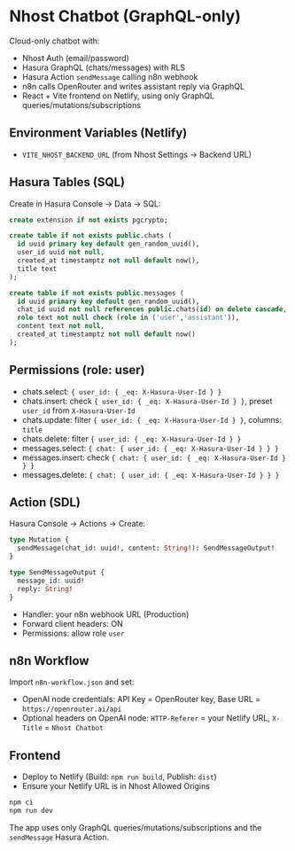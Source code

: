 # Nhost Chatbot (GraphQL-only)

Cloud-only chatbot with:
- Nhost Auth (email/password)
- Hasura GraphQL (chats/messages) with RLS
- Hasura Action `sendMessage` calling n8n webhook
- n8n calls OpenRouter and writes assistant reply via GraphQL
- React + Vite frontend on Netlify, using only GraphQL queries/mutations/subscriptions

## Environment Variables (Netlify)
- `VITE_NHOST_BACKEND_URL` (from Nhost Settings → Backend URL)

## Hasura Tables (SQL)
Create in Hasura Console → Data → SQL:

```sql
create extension if not exists pgcrypto;

create table if not exists public.chats (
  id uuid primary key default gen_random_uuid(),
  user_id uuid not null,
  created_at timestamptz not null default now(),
  title text
);

create table if not exists public.messages (
  id uuid primary key default gen_random_uuid(),
  chat_id uuid not null references public.chats(id) on delete cascade,
  role text not null check (role in ('user','assistant')),
  content text not null,
  created_at timestamptz not null default now()
);
```

## Permissions (role: user)
- chats.select: `{ user_id: { _eq: X-Hasura-User-Id } }`
- chats.insert: check `{ user_id: { _eq: X-Hasura-User-Id } }`, preset `user_id` from `X-Hasura-User-Id`
- chats.update: filter `{ user_id: { _eq: X-Hasura-User-Id } }`, columns: `title`
- chats.delete: filter `{ user_id: { _eq: X-Hasura-User-Id } }`
- messages.select: `{ chat: { user_id: { _eq: X-Hasura-User-Id } } }`
- messages.insert: check `{ chat: { user_id: { _eq: X-Hasura-User-Id } } }`
- messages.delete: `{ chat: { user_id: { _eq: X-Hasura-User-Id } } }`

## Action (SDL)
Hasura Console → Actions → Create:

```graphql
type Mutation {
  sendMessage(chat_id: uuid!, content: String!): SendMessageOutput!
}

type SendMessageOutput {
  message_id: uuid!
  reply: String!
}
```

- Handler: your n8n webhook URL (Production)
- Forward client headers: ON
- Permissions: allow role `user`

## n8n Workflow
Import `n8n-workflow.json` and set:
- OpenAI node credentials: API Key = OpenRouter key, Base URL = `https://openrouter.ai/api`
- Optional headers on OpenAI node: `HTTP-Referer` = your Netlify URL, `X-Title` = `Nhost Chatbot`

## Frontend
- Deploy to Netlify (Build: `npm run build`, Publish: `dist`)
- Ensure your Netlify URL is in Nhost Allowed Origins

```bash
npm ci
npm run dev
```

The app uses only GraphQL queries/mutations/subscriptions and the `sendMessage` Hasura Action.
